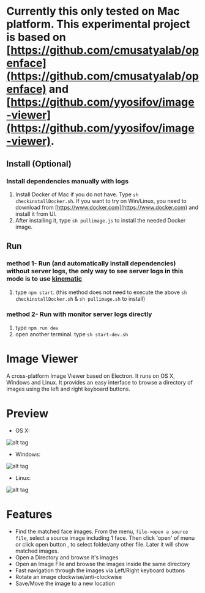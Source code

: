 <!-- # How to install -->
<!-- 1.type 'npm run prepare' -->

# Currently this only tested on Mac platform. This experimental project is based on [https://github.com/cmusatyalab/openface](https://github.com/cmusatyalab/openface) and [https://github.com/yyosifov/image-viewer](https://github.com/yyosifov/image-viewer).

## Install (Optional)

### Install dependencies manually with logs
1. Install Docker of Mac if you do not have. Type `sh checkinstallDocker.sh`. If you want to try on Win/Linux, you need to download from [https://www.docker.com](https://www.docker.com) and install it from UI.
2. After installing it, type `sh pullimage.js` to install the needed Docker image.

## Run

### method 1- Run (and automatically install dependencies) without server logs, the only way to see server logs in this mode is to use [kinematic](https://kitematic.com/)
1. type `npm start`. (this method does not need to execute the above `sh checkinstallDocker.sh` & `sh pullimage.sh` to install)

### method 2- Run with monitor server logs directly
1. type `npm run dev`
2. open another terminal. type `sh start-dev.sh`

# Image Viewer

A cross-platform Image Viewer based on Electron. It runs on OS X, Windows and Linux. It provides an easy interface to browse a directory of images using the left and right keyboard buttons.

# Preview

- OS X:

![alt tag](http://i.imgur.com/JM0GaFJ.jpg)

- Windows:

![alt tag](http://i.imgur.com/uYsD4yy.png)

- Linux:

![alt tag](http://i.imgur.com/KXlmv3o.png)

# Features

- Find the matched face images. From the menu, `file->open a source file`, select a source image including 1 face. Then click 'open' of menu or click open button , to select folder/any other file. Later it will show matched images.     
- Open a Directory and browse it's images
- Open an Image File and browse the images inside the same directory
- Fast navigation through the images via Left/Right keyboard buttons
- Rotate an image clockwise/anti-clockwise
- Save/Move the image to a new location

